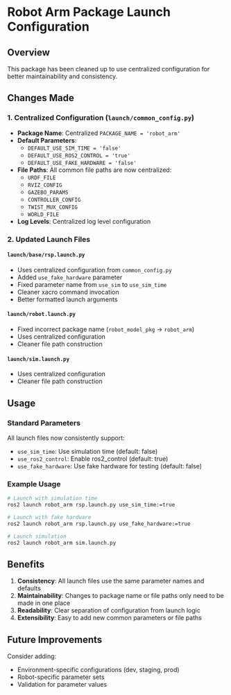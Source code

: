 # Robot Arm Package Launch Configuration

## Overview
This package has been cleaned up to use centralized configuration for better maintainability and consistency.

## Changes Made

### 1. Centralized Configuration (`launch/common_config.py`)
- **Package Name**: Centralized `PACKAGE_NAME = 'robot_arm'` 
- **Default Parameters**: 
  - `DEFAULT_USE_SIM_TIME = 'false'`
  - `DEFAULT_USE_ROS2_CONTROL = 'true'`
  - `DEFAULT_USE_FAKE_HARDWARE = 'false'`
- **File Paths**: All common file paths are now centralized:
  - `URDF_FILE`
  - `RVIZ_CONFIG`
  - `GAZEBO_PARAMS`
  - `CONTROLLER_CONFIG`
  - `TWIST_MUX_CONFIG`
  - `WORLD_FILE`
- **Log Levels**: Centralized log level configuration

### 2. Updated Launch Files

#### `launch/base/rsp.launch.py`
- Uses centralized configuration from `common_config.py`
- Added `use_fake_hardware` parameter
- Fixed parameter name from `use_sim` to `use_sim_time`
- Cleaner xacro command invocation
- Better formatted launch arguments

#### `launch/robot.launch.py`
- Fixed incorrect package name (`robot_model_pkg` → `robot_arm`)
- Uses centralized configuration
- Cleaner file path construction

#### `launch/sim.launch.py`
- Uses centralized configuration
- Cleaner file path construction

## Usage

### Standard Parameters
All launch files now consistently support:
- `use_sim_time`: Use simulation time (default: false)
- `use_ros2_control`: Enable ros2_control (default: true)
- `use_fake_hardware`: Use fake hardware for testing (default: false)

### Example Usage
```bash
# Launch with simulation time
ros2 launch robot_arm rsp.launch.py use_sim_time:=true

# Launch with fake hardware
ros2 launch robot_arm rsp.launch.py use_fake_hardware:=true

# Launch simulation
ros2 launch robot_arm sim.launch.py
```

## Benefits

1. **Consistency**: All launch files use the same parameter names and defaults
2. **Maintainability**: Changes to package name or file paths only need to be made in one place
3. **Readability**: Clear separation of configuration from launch logic
4. **Extensibility**: Easy to add new common parameters or file paths

## Future Improvements

Consider adding:
- Environment-specific configurations (dev, staging, prod)
- Robot-specific parameter sets
- Validation for parameter values

